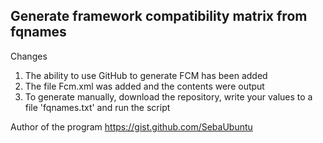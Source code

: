 ## Generate framework compatibility matrix from fqnames
Changes 

1. The ability to use GitHub to generate FCM has been added
2. The file Fcm.xml was added and the contents were output 
3. To generate manually, download the repository, write your values to a file 'fqnames.txt' and run the script

Author of the program https://gist.github.com/SebaUbuntu
